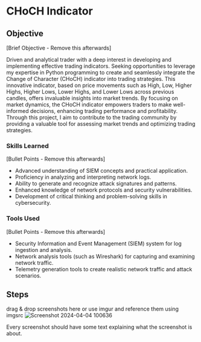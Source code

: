# CHoCH Indicator

## Objective
[Brief Objective - Remove this afterwards]

Driven and analytical trader with a deep interest in developing and implementing effective trading indicators. Seeking opportunities to leverage my expertise in Python programming to create and seamlessly integrate the Change of Character (CHoCH) indicator into trading strategies. This innovative indicator, based on price movements such as High, Low, Higher Highs, Higher Lows, Lower Highs, and Lower Lows across previous candles, offers invaluable insights into market trends. By focusing on market dynamics, the CHoCH indicator empowers traders to make well-informed decisions, enhancing trading performance and profitability. Through this project, I aim to contribute to the trading community by providing a valuable tool for assessing market trends and optimizing trading strategies.

### Skills Learned
[Bullet Points - Remove this afterwards]

- Advanced understanding of SIEM concepts and practical application.
- Proficiency in analyzing and interpreting network logs.
- Ability to generate and recognize attack signatures and patterns.
- Enhanced knowledge of network protocols and security vulnerabilities.
- Development of critical thinking and problem-solving skills in cybersecurity.

### Tools Used
[Bullet Points - Remove this afterwards]

- Security Information and Event Management (SIEM) system for log ingestion and analysis.
- Network analysis tools (such as Wireshark) for capturing and examining network traffic.
- Telemetry generation tools to create realistic network traffic and attack scenarios.

## Steps
drag & drop screenshots here or use imgur and reference them using imgsrc
![Screenshot 2024-04-04 100636](https://github.com/sarch25/Python-Trading-Bot/assets/130470960/46482be7-003e-4c70-be09-867a43acc6a5)


Every screenshot should have some text explaining what the screenshot is about.
